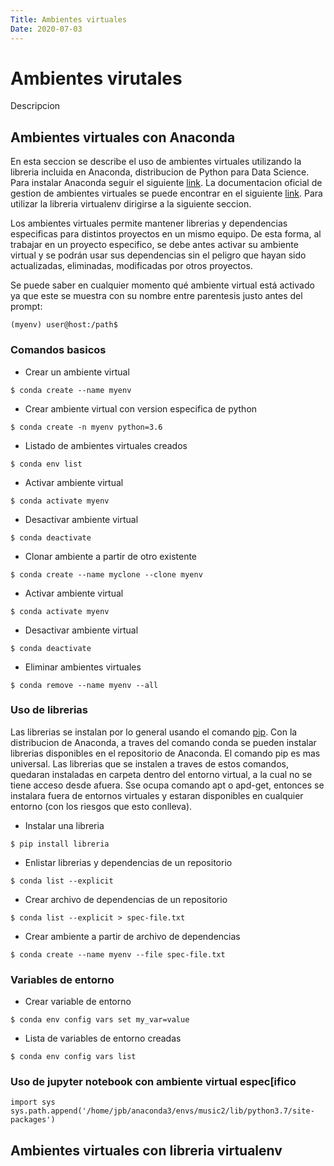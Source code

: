 ```yaml
---
Title: Ambientes virtuales
Date: 2020-07-03
---
```


# Ambientes virutales

Descripcion

## Ambientes virtuales con Anaconda

En esta seccion se describe el uso de ambientes virtuales utilizando la libreria incluida en Anaconda, distribucion de Python para Data Science. Para instalar Anaconda seguir el siguiente [link](https://www.anaconda.com/products/individual). La documentacion oficial de gestion de ambientes virtuales se puede encontrar en el siguiente [link](https://docs.conda.io/projects/conda/en/latest/user-guide/tasks/manage-environments.html). Para utilizar la libreria virtualenv dirigirse a la siguiente seccion. 

Los ambientes virtuales permite mantener librerias y dependencias especificas para distintos proyectos en un mismo equipo. De esta forma, al trabajar en un proyecto especifico, se debe antes activar su ambiente virtual y se podrán usar sus dependencias sin el peligro que hayan sido actualizadas, eliminadas, modificadas por otros proyectos. 

Se puede saber en cualquier momento qué ambiente virtual está activado ya que este se muestra con su nombre entre parentesis justo antes del prompt:
```
(myenv) user@host:/path$
```

### Comandos basicos

- Crear un ambiente virtual
```
$ conda create --name myenv
```

- Crear ambiente virtual con version especifica de python
```
$ conda create -n myenv python=3.6
```

- Listado de ambientes virtuales creados
```
$ conda env list
```

- Activar ambiente virtual
```
$ conda activate myenv
```

- Desactivar ambiente virtual
```
$ conda deactivate
```

- Clonar ambiente a partir de otro existente
```
$ conda create --name myclone --clone myenv
```

- Activar ambiente virtual
```
$ conda activate myenv
```

- Desactivar ambiente virtual
```
$ conda deactivate
```

- Eliminar ambientes virtuales
```
$ conda remove --name myenv --all
```

### Uso de librerias

Las librerias se instalan por lo general usando el comando [pip](https://pypi.org/project/pip/). Con la distribucion de Anaconda, a traves del comando conda se pueden instalar librerias disponibles en el repositorio de Anaconda. El comando pip es mas universal. Las librerias que se instalen a traves de estos comandos, quedaran instaladas en carpeta dentro del entorno virtual, a la cual no se tiene acceso desde afuera. Sse ocupa comando apt o apd-get, entonces se instalara fuera de entornos virtuales y estaran disponibles en cualquier entorno (con los riesgos que esto conlleva). 

- Instalar una libreria
```
$ pip install libreria
```

- Enlistar librerias y dependencias de un repositorio
```
$ conda list --explicit
```

- Crear archivo de dependencias de un repositorio
```
$ conda list --explicit > spec-file.txt
```

- Crear ambiente a partir de archivo de dependencias
```
$ conda create --name myenv --file spec-file.txt
```

### Variables de entorno

- Crear variable de entorno
```
$ conda env config vars set my_var=value
```

- Lista de variables de entorno creadas
```
$ conda env config vars list
```

### Uso de jupyter notebook con ambiente virtual espec[ifico
```
import sys
sys.path.append('/home/jpb/anaconda3/envs/music2/lib/python3.7/site-packages')
```


## Ambientes virtuales con libreria virtualenv